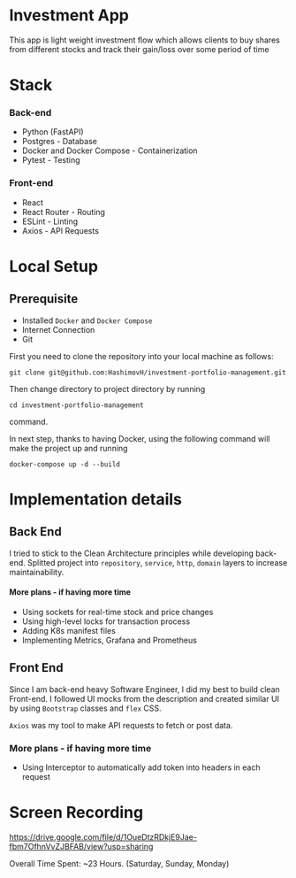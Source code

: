 
# Investment App

This app is light weight investment flow which allows clients to buy shares from different stocks and track their gain/loss over some period of time

# Stack

### Back-end
- Python (FastAPI)
- Postgres - Database
- Docker and Docker Compose - Containerization
- Pytest - Testing

### Front-end
- React
- React Router - Routing
- ESLint - Linting
- Axios - API Requests


# Local Setup

## Prerequisite
- Installed `Docker` and `Docker Compose`
- Internet Connection
- Git

First you need to clone the repository into your local machine as follows:
```
git clone git@github.com:HashimovH/investment-portfolio-management.git
```

Then change directory to project directory by running

```
cd investment-portfolio-management
```

command.

In next step, thanks to having Docker, using the following command will make the project up and running

```
docker-compose up -d --build
```

# Implementation details

## Back End

I tried to stick to the Clean Architecture principles while developing back-end. Splitted project into `repository`, `service`, `http`, `domain` layers to increase maintainability.

#### More plans - if having more time
- Using sockets for real-time stock and price changes
- Using high-level locks for transaction process
- Adding K8s manifest files
- Implementing Metrics, Grafana and Prometheus

## Front End
Since I am back-end heavy Software Engineer, I did my best to build clean Front-end. I followed UI mocks from the description and created similar UI by using `Bootstrap` classes and `flex` CSS.

`Axios` was my tool to make API requests to fetch or post data.

### More plans - if having more time
- Using Interceptor to automatically add token into headers in each request

# Screen Recording
https://drive.google.com/file/d/1OueDtzRDkjE9Jae-fbm7OfhnVvZJBFAB/view?usp=sharing

Overall Time Spent: ~23 Hours. (Saturday, Sunday, Monday)
